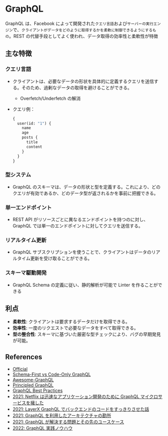 # GraphQL

GraphQL は、Facebook によって開発された`クエリ言語`および`サーバーの実行エンジン`で、`クライアントがデータをどのように取得するかを柔軟に制御できるようにするもの`。REST の代替手段としてよく使われ、データ取得の効率性と柔軟性が特徴

## 主な特徴

### クエリ言語

- クライアントは、必要なデータの形状を具体的に定義するクエリを送信する。そのため、過剰なデータの取得を避けることができる。
  - Overfetch/Underfetch の解消
- クエリ例：

  ```graphql
  {
    user(id: "1") {
      name
      age
      posts {
        title
        content
      }
    }
  }
  ```

### 型システム

- GraphQL のスキーマは、データの形状と型を定義する。これにより、どのクエリが有効であるか、どのデータ型が返されるかを事前に把握できる。

### 単一エンドポイント

- REST API がリソースごとに異なるエンドポイントを持つのに対し、GraphQL では単一のエンドポイントに対してクエリを送信する。

### リアルタイム更新

- GraphQL サブスクリプションを使うことで、クライアントはデータのリアルタイム更新を受け取ることができる。

### スキーマ駆動開発

- GraphQL Schema の定義に従い、静的解析が可能で Linter を作ることができる

## 利点

- **柔軟性**: クライアントは要求するデータだけを取得できる。
- **効率性**: 一度のリクエストで必要なデータをすべて取得できる。
- **型の整合性**: スキーマに基づいた厳密な型チェックにより、バグの早期発見が可能。

## References

- [Official](https://graphql.org/)
- [Schema-First vs Code-Only GraphQL](https://www.apollographql.com/blog/backend/architecture/schema-first-vs-code-only-graphql/)
- [Awesome-GraphQL](https://github.com/chentsulin/awesome-graphql)
- [Principled GraphQL](https://principledgraphql.com/)
- [GraphQL Best Practices](https://graphql.org/learn/best-practices/)
- [2021: Netflix は迅速なアプリケーション開発のために GraphQL マイクロサービスを擁した](https://www.infoq.com/jp/news/2021/05/netflix-graphql-microservices/)
- [2021: LayerX GraphQL でバックエンドのコードをすっきりさせた話](https://tech.layerx.co.jp/entry/2021/04/12/121427)
- [2021: GraphQL を利用したアーキテクチャの勘所](https://speakerdeck.com/qsona/architecture-practices-with-graphql)
- [2021: GraphQL が解決する問題とその先のユースケース](https://zenn.dev/shunjuio/articles/07f1351a6b0049)
- [2022: GraphQL 実践ノウハウ](https://speakerdeck.com/sonatard/graphql-knowhow)
